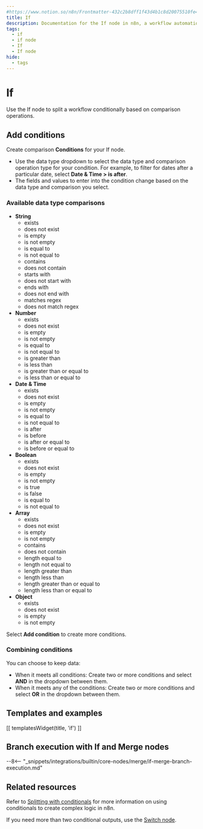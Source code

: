 ```yaml
---
#https://www.notion.so/n8n/Frontmatter-432c2b8dff1f43d4b1c8d20075510fe4
title: If
description: Documentation for the If node in n8n, a workflow automation platform. Includes guidance on usage, and links to examples.
tags:
  - if
  - if node
  - If
  - If node
hide:
  - tags
---
```


# If

Use the If node to split a workflow conditionally based on comparison operations.

## Add conditions

Create comparison **Conditions** for your If node.

- Use the data type dropdown to select the data type and comparison operation type for your condition. For example, to filter for dates after a particular date, select **Date & Time > is after**.
- The fields and values to enter into the condition change based on the data type and comparison you select.

### Available data type comparisons

- **String**
    - exists
    - does not exist
    - is empty
    - is not empty
    - is equal to
    - is not equal to
    - contains
    - does not contain
    - starts with
    - does not start with
    - ends with
    - does not end with
    - matches regex
    - does not match regex
- **Number**
    - exists
    - does not exist
    - is empty
    - is not empty
    - is equal to
    - is not equal to
    - is greater than
    - is less than
    - is greater than or equal to
    - is less than or equal to
- **Date & Time**
    - exists
    - does not exist
    - is empty
    - is not empty
    - is equal to
    - is not equal to
    - is after
    - is before
    - is after or equal to
    - is before or equal to
- **Boolean**
    - exists
    - does not exist
    - is empty
    - is not empty
    - is true
    - is false
    - is equal to
    - is not equal to
- **Array**
    - exists
    - does not exist
    - is empty
    - is not empty
    - contains
    - does not contain
    - length equal to
    - length not equal to
    - length greater than
    - length less than
    - length greater than or equal to
    - length less than or equal to
- **Object**
    - exists
    - does not exist
    - is empty
    - is not empty

Select **Add condition** to create more conditions.

### Combining conditions

You can choose to keep data:

* When it meets all conditions: Create two or more conditions and select **AND** in the dropdown between them.
* When it meets any of the conditions: Create two or more conditions and select **OR** in the dropdown between them.

## Templates and examples

<!-- see https://www.notion.so/n8n/Pull-in-templates-for-the-integrations-pages-37c716837b804d30a33b47475f6e3780 -->
[[ templatesWidget(title, 'if') ]]

## Branch execution with If and Merge nodes

--8<-- "_snippets/integrations/builtin/core-nodes/merge/if-merge-branch-execution.md"

## Related resources

Refer to [Splitting with conditionals](/flow-logic/splitting/) for more information on using conditionals to create complex logic in n8n.

If you need more than two conditional outputs, use the [Switch node](/integrations/builtin/core-nodes/n8n-nodes-base.switch/).



